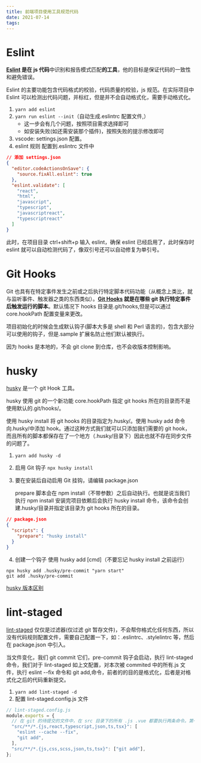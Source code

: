 ```yaml
---
title: 前端项目使用工具规范代码
date: 2021-07-14
tags: 
---
```


# Eslint

**[Eslint](https://eslint.bootcss.com/docs/rules/) 是在 js 代码**中识别和报告模式匹配**的工具**，他的目标是保证代码的一致性和避免错误。

Eslint 的主要功能包含代码格式的校验，代码质量的校验，js 规范。在实际项目中 Eslint 可以检测出代码问题，并标红，但是并不会自动格式化，需要手动格式化。

1. `yarn add eslint`
2. `yarn run eslint --init`（自动生成.eslintrc 配置文件,）
   - 这一步会有几个问题，按照项目需求选择即可
   - 如安装失败(如还需安装那个插件)，按照失败的提示修改即可
3. vscode: settings.json 配置。
4. eslint 规则 配置到.eslintrc 文件中

```json
// 添加 settings.json
{
  "editor.codeActionsOnSave": {
    "source.fixAll.eslint": true
  },
  "eslint.validate": [
    "react",
    "html",
    "javascript",
    "typescript",
    "javascriptreact",
    "typescriptreact"
  ]
}
```

此时，在项目目录 ctrl+shift+p 输入 eslint，确保 eslint 已经启用了，此时保存时 eslint 就可以自动检测代码了，像双引号还可以自动修复为单引号。

# Git Hooks

Git 也具有在特定事件发生之前或之后执行特定脚本代码功能（从概念上类比，就与监听事件、触发器之类的东西类似）。**[Git Hooks](https://www.cnblogs.com/jiaoshou/p/12222665.html) 就是在哪些 git 执行特定事件后触发运行的脚本**。默认情况下 hooks 目录是.git/hooks,但是可以通过 core.hookPath 配置变量来更改。

项目初始化的时候会生成默认钩子(脚本大多是 shell 和 Perl 语言的)，包含大部分可以使用的钩子，但是.sample 扩展名防止他们默认被执行。

因为 hooks 是本地的，不会 git clone 到仓库，也不会收版本控制影响。

# husky

[husky](https://typicode.github.io/husky/#/) 是一个 git Hook 工具。

husky 使用 git 的一个新功能 core.hookPath 指定 git hooks 所在的目录而不是使用默认的.git/hooks/。

使用 husky install 将 git hooks 的目录指定为.husky/。使用 husky add 命令向.husky/中添加 hook。通过这种方式我们就可以只添加我们需要的 git hook，而且所有的脚本都保存在了一个地方（.husky/目录下）因此也就不存在同步文件的问题了。

1. `yarn add husky -d`
2. 启用 Git 钩子 `npx husky install`
3. 要在安装后自动启用 Git 挂钩，请编辑 package.json

   prepare 脚本会在 npm install（不带参数）之后自动执行。也就是说当我们执行 npm install 安装完项目依赖后会执行 husky install 命令，该命令会创建.husky/目录并指定该目录为 git hooks 所在的目录。

```json
// package.json
{
  "scripts": {
    "prepare": "husky install"
  }
}
```

4. 创建一个钩子
   使用 husky add <file> [cmd]（不要忘记 husky install 之前运行）

```
npx husky add .husky/pre-commit "yarn start"
git add .husky/pre-commit
```

[husky 版本区别](https://blog.csdn.net/qq_21567385/article/details/116429214)

# lint-staged

[lint-staged](https://github.com/okonet/lint-staged) 仅仅是过滤器(仅过滤 git 暂存文件)，不会帮你格式化任何东西，所以没有代码规则配置文件，需要自己配置一下，如：.eslintrc、.stylelintrc 等，然后在 package.json 中引入。

当文件变化，我们 git commit 它们，pre-commit 钩子会启动，执行 lint-staged 命令，我们对于 lint-staged 如上文配置，对本次被 commited 中的所有.js 文件，执行 eslint --fix 命令和 git add,命令，前者的的目的是格式化，后者是对格式化之后的代码重新提交。

1. `yarn add lint-staged -d`
2. 配置 lint-staged.config.js 文件

```js
// lint-staged.config.js
module.exports = {
  // 在 git 的待提交的文件中，在 src 目录下的所有 .js .vue 都要执行两条命令。第一条eslint --cache(仅仅检查改变过的文件) 和--fix ，后一条是将处理过的代码重新 add 到 git 中。
  "src/**/*.{js,react,typescript,json,ts,tsx}": [
    "eslint --cache --fix",
    "git add",
  ],
  "src/**/*.{js,css,scss,json,ts,tsx}": ["git add"],
};
```
